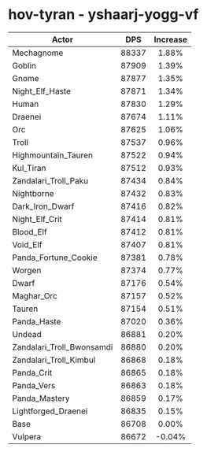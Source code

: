 # hov-tyran - yshaarj-yogg-vf
| Actor | DPS | Increase |
|---|:---:|:---:|
|Mechagnome|88337|1.88%|
|Goblin|87909|1.39%|
|Gnome|87877|1.35%|
|Night_Elf_Haste|87871|1.34%|
|Human|87830|1.29%|
|Draenei|87674|1.11%|
|Orc|87625|1.06%|
|Troll|87537|0.96%|
|Highmountain_Tauren|87522|0.94%|
|Kul_Tiran|87512|0.93%|
|Zandalari_Troll_Paku|87434|0.84%|
|Nightborne|87432|0.83%|
|Dark_Iron_Dwarf|87416|0.82%|
|Night_Elf_Crit|87414|0.81%|
|Blood_Elf|87412|0.81%|
|Void_Elf|87407|0.81%|
|Panda_Fortune_Cookie|87381|0.78%|
|Worgen|87374|0.77%|
|Dwarf|87176|0.54%|
|Maghar_Orc|87157|0.52%|
|Tauren|87154|0.51%|
|Panda_Haste|87020|0.36%|
|Undead|86881|0.20%|
|Zandalari_Troll_Bwonsamdi|86880|0.20%|
|Zandalari_Troll_Kimbul|86868|0.18%|
|Panda_Crit|86865|0.18%|
|Panda_Vers|86863|0.18%|
|Panda_Mastery|86859|0.17%|
|Lightforged_Draenei|86835|0.15%|
|Base|86708|0.00%|
|Vulpera|86672|-0.04%|
